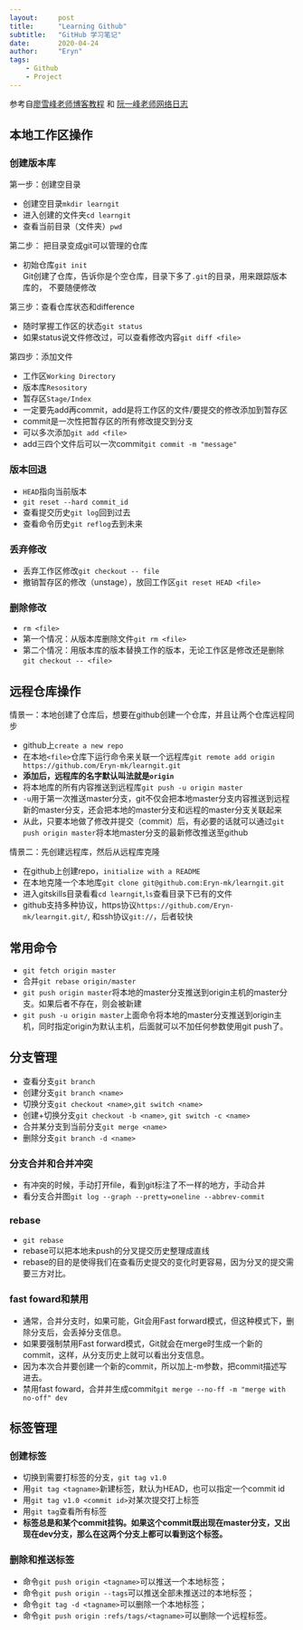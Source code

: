 ```yaml
---
layout:     post
title:      "Learning Github"
subtitle:   "GitHub 学习笔记"
date:       2020-04-24
author:     "Eryn"
tags:
    - Github
    - Project
---
```


参考自[廖雪峰老师博客教程](https://www.liaoxuefeng.com/wiki/896043488029600)
和 [阮一峰老师网络日志](https://www.ruanyifeng.com/blog/2014/06/git_remote.html)   

## 本地工作区操作
### 创建版本库
第一步：创建空目录     
* 创建空目录```mkdir learngit```
* 进入创建的文件夹```cd learngit```
* 查看当前目录（文件夹）```pwd```

第二步： 把目录变成git可以管理的仓库     
* 初始仓库```git init```    
Git创建了仓库，告诉你是个空仓库，目录下多了```.git```的目录，用来跟踪版本库的， 不要随便修改     

第三步：查看仓库状态和difference
* 随时掌握工作区的状态```git status```
* 如果status说文件修改过，可以查看修改内容```git diff <file>```

第四步：添加文件    
* 工作区```Working Directory```
* 版本库```Resository```
* 暂存区```Stage/Index```
* 一定要先add再commit，add是将工作区的文件/要提交的修改添加到暂存区
* commit是一次性把暂存区的所有修改提交到分支
* 可以多次添加```git add <file>```
* add三四个文件后可以一次commit```git commit -m "message"```
### 版本回退
* ```HEAD```指向当前版本
* ```git reset --hard commit_id```
* 查看提交历史```git log```回到过去
* 查看命令历史```git reflog```去到未来

### 丢弃修改
* 丢弃工作区修改```git checkout -- file```
* 撤销暂存区的修改（unstage），放回工作区```git reset HEAD <file>```

### 删除修改
* ```rm <file>```
* 第一个情况：从版本库删除文件```git rm <file>```
* 第二个情况：用版本库的版本替换工作的版本，无论工作区是修改还是删除```git checkout -- <file>```

## 远程仓库操作
情景一：本地创建了仓库后，想要在github创建一个仓库，并且让两个仓库远程同步     
* github上```create a new repo```
* 在本地```<file>```仓库下运行命令来关联一个远程库```git remote add origin https://github.com/Eryn-mk/learngit.git```
* **添加后，远程库的名字默认叫法就是```origin```**
* 将本地库的所有内容推送到远程库```git push -u origin master```
* ```-u```用于第一次推送master分支，git不仅会把本地master分支内容推送到远程新的master分支，还会把本地的master分支和远程的master分支关联起来
* 从此，只要本地做了修改并提交（commit）后，有必要的话就可以通过```git push origin master```将本地master分支的最新修改推送至github

情景二：先创建远程库，然后从远程库克隆       
* 在github上创建repo，```initialize with a README```
* 在本地克隆一个本地库```git clone git@github.com:Eryn-mk/learngit.git```
* 进入gitskills目录看看```cd learngit```,```ls```查看目录下已有的文件
* github支持多种协议，https协议```https://github.com/Eryn-mk/learngit.git/```, 和ssh协议```git://```，后者较快

## 常用命令
* ```git fetch origin master```
* 合并```git rebase origin/master```
* ```git push origin master```将本地的master分支推送到origin主机的master分支。如果后者不存在，则会被新建
* ```git push -u origin master```上面命令将本地的master分支推送到origin主机，同时指定origin为默认主机，后面就可以不加任何参数使用git push了。

## 分支管理

* 查看分支```git branch```
* 创建分支```git branch <name>```
* 切换分支```git checkout <name>```,```git switch <name>```
* 创建+切换分支```git checkout -b <name>```, ```git switch -c <name>```
* 合并某分支到当前分支```git merge <name>```
* 删除分支```git branch -d <name>```

### 分支合并和合并冲突
* 有冲突的时候，手动打开file，看到git标注了不一样的地方，手动合并
* 看分支合并图```git log --graph --pretty=oneline --abbrev-commit```

### rebase
* ```git rebase```
* rebase可以把本地未push的分叉提交历史整理成直线
* rebase的目的是使得我们在查看历史提交的变化时更容易，因为分叉的提交需要三方对比。

### fast foward和禁用
* 通常，合并分支时，如果可能，Git会用Fast forward模式，但这种模式下，删除分支后，会丢掉分支信息。
* 如果要强制禁用Fast forward模式，Git就会在merge时生成一个新的commit，这样，从分支历史上就可以看出分支信息。
* 因为本次合并要创建一个新的commit，所以加上-m参数，把commit描述写进去。
* 禁用fast foward，合并并生成commit```git merge --no-ff -m "merge with no-off" dev```

## 标签管理
### 创建标签
* 切换到需要打标签的分支，```git tag v1.0```
* 用```git tag <tagname>```新建标签，默认为HEAD，也可以指定一个commit id
* 用```git tag v1.0 <commit id>```对某次提交打上标签
* 用```git tag```查看所有标签
* **标签总是和某个commit挂钩。如果这个commit既出现在master分支，又出现在dev分支，那么在这两个分支上都可以看到这个标签。**

### 删除和推送标签
* 命令```git push origin <tagname>```可以推送一个本地标签；
* 命令```git push origin --tags```可以推送全部未推送过的本地标签；
* 命令```git tag -d <tagname>```可以删除一个本地标签；
* 命令```git push origin :refs/tags/<tagname>```可以删除一个远程标签。

